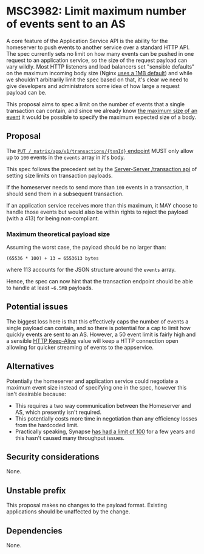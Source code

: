 # MSC3982: Limit maximum number of events sent to an AS

A core feature of the Application Service API is the ability for the homeserver to push events to another
service over a standard HTTP API. The spec currently sets no limit on how many events can be pushed in
one request to an application service, so the size of the request payload can vary wildly. Most HTTP listeners
and load balancers set "sensible defaults" on the maximum incoming body size (Nginx [uses a 1MB default](https://nginx.org/en/docs/http/ngx_http_core_module.html#client_max_body_size))
and while we shouldn't arbitrarily limit the spec based on that, it's clear we need to give developers
and administrators some idea of how large a request payload can be.

This proposal aims to spec a limit on the number of events that a single transaction can contain,
and since we already know [the maximum size of an event](https://spec.matrix.org/v1.6/client-server-api/#size-limits)
it would be possible to specify the maximum expected size of a body.

## Proposal

The [`PUT /_matrix/app/v1/transactions/{txnId}` endpoint](https://spec.matrix.org/v1.6/application-service-api/#put_matrixappv1transactionstxnid)
MUST only allow up to `100` events in the `events` array in it's body.

This spec follows the precedent set by the [Server-Server /transaction api](https://spec.matrix.org/v1.6/server-server-api/#put_matrixfederationv1sendtxnid)
of setting size limits on transaction payloads.

If the homeserver needs to send more than `100` events in a transaction, it should
send them in a subsequent transaction.

If an application service receives more than this maximum, it MAY choose to handle
those events but would also be within rights to reject the payload (with a 413) for being non-compliant.


### Maximum theoretical payload size

Assuming the worst case, the payload should be no larger than:

```
(65536 * 100) + 13 = 6553613 bytes
```

where 113 accounts for the JSON structure around the `events` array.

Hence, the spec can now hint that the transaction endpoint should be able to
handle at least `~6.5MB` payloads.


## Potential issues

The biggest loss here is that this effectively caps the number of events a single payload can contain,
and so there is potential for a cap to limit how quickly events are sent to an AS. However, a 50 event
limit is fairly high and a sensible [HTTP Keep-Alive](https://developer.mozilla.org/en-US/docs/Web/HTTP/Headers/Keep-Alive)
value will keep a HTTP connection open allowing for quicker streaming of events to the appservice.


## Alternatives

Potentially the homeserver and application service could negotiate a maximum event size instead of specifying
one in the spec, however this isn't desirable because:

 - This requires a two way communication between the Homeserver and AS, which presently isn't required.
 - This potentially costs more time in negotiation than any efficiency losses from the hardcoded limit.
 - Practically speaking, Synapse [has had a limit of 100](https://github.com/matrix-org/synapse/blob/develop/synapse/appservice/scheduler.py#L85-L86)
   for a few years and this hasn't caused many throughput issues. 


## Security considerations

None.

## Unstable prefix

This proposal makes no changes to the payload format. Existing applications should be
unaffected by the change.

## Dependencies

None.